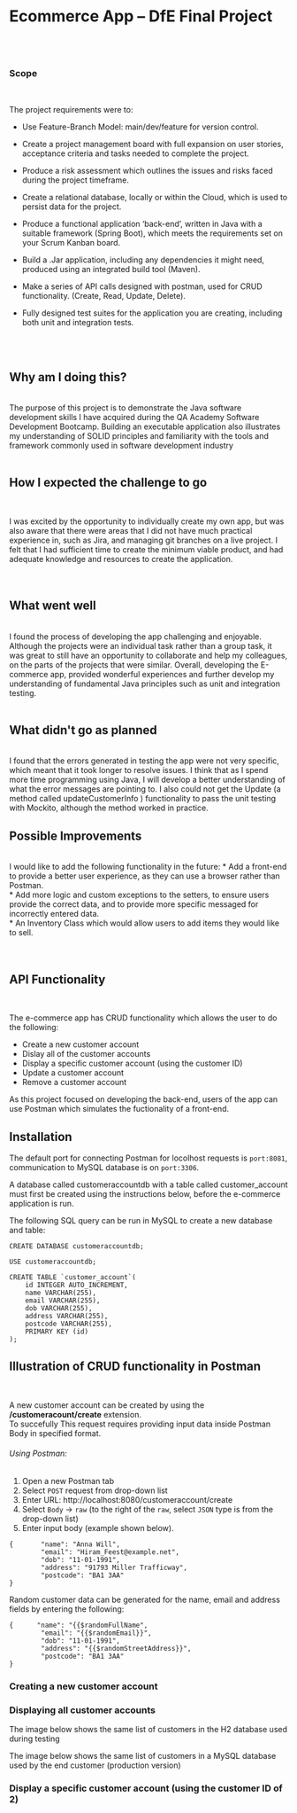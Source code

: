 # Ecommerce App – DfE Final Project 
<br /> 
<br /> 

### Scope <br /> 
<br /> 
  
The project requirements were to:  

  
* Use Feature-Branch Model: main/dev/feature for version control.<br /> 

* Create a project management board with full expansion on user stories, acceptance criteria and tasks needed to complete the project.<br />  
* Produce a risk assessment which outlines the issues and risks faced during the project timeframe.<br /> 
* Create a relational database, locally or within the Cloud, which is used to persist data for the project. <br />   
* Produce a functional application ‘back-end’, written in Java with a suitable framework (Spring Boot), which meets the requirements set on your Scrum Kanban board.<br />  
* Build a .Jar  application, including any dependencies it might need, produced using an integrated build tool (Maven). <br />  
* Make a series of API calls designed with postman, used for CRUD functionality. (Create, Read, Update, Delete). <br />  
* Fully designed test suites for the application you are creating, including both unit and integration tests. <br /> 
<br /> 
<br /> 

## Why am I doing this? <br /> 
<br /> 
The purpose of this project is to demonstrate the Java software development skills I have acquired during the QA Academy Software Development Bootcamp.  
Building an executable application also illustrates my understanding of SOLID principles and familiarity with the tools and framework commonly used in software development industry<br /> 
<br /> 

## How I expected the challenge to go<br /> 
<br /> 

I was excited by the opportunity to individually create my own app, but was also aware that there were areas that I did not have much practical experience in, 
such as Jira, and managing git branches on a live project. I felt that I had sufficient time to create the minimum viable product, and had adequate knowledge and resources to create the application.<br />     
<br /> 

## What went well<br /> 
<br /> 
I found the process of developing the app challenging and enjoyable. Although the projects were an individual task rather than a group task, it was great to still have an opportunity to collaborate and help my colleagues, on the parts of the projects that were similar. Overall, developing the E-commerce app, provided wonderful experiences and further develop my understanding of fundamental Java principles such as unit and integration testing. <br /> 
<br /> 

## What didn't go as planned<br /> 
<br /> 
I found that the errors generated in testing the app were not very specific, which meant that it took longer to resolve issues. 
I think that as I spend more time programming using Java, I will develop a better understanding of what the error messages are pointing to. 
I also could not get the Update (a method called updateCustomerInfo ) functionality to pass the unit testing with Mockito, although the method worked in practice.  
<br /> 

## Possible Improvements<br /> 
<br /> 
I would like to add the following functionality in the future: 
* Add a front-end to provide a better user experience, as they can use a browser rather than Postman.<br /> 
* Add more logic and custom exceptions to the setters, to ensure users provide the correct data, and to provide more specific messaged for incorrectly entered data.<br /> 
* An Inventory Class which would allow users to add items they would like to sell.<br /> 
<br /> 
<br /> 

## API Functionality<br />  
<br /> 

The e-commerce app has CRUD functionality which allows the user to do the following:
* Create a new customer account<br />
* Dislay all of the customer accounts<br />
* Display a specific customer account (using the customer ID)<br />
* Update a customer account<br />
* Remove a customer account<br />

As this project focused on developing the back-end, users of the app can use Postman which simulates the fuctionality of a front-end.


## Installation

The default port for connecting Postman for locolhost requests is `port:8081`, communication to MySQL database is on `port:3306`.

A database called customeraccountdb with a table called customer_account must first be created using the instructions below, before the e-commerce application is run.

The following SQL query can be run in MySQL to create a new database and table:

```
CREATE DATABASE customeraccountdb;

USE customeraccountdb;

CREATE TABLE `customer_account`(
    id INTEGER AUTO_INCREMENT,
    name VARCHAR(255),
    email VARCHAR(255),
    dob VARCHAR(255),
    address VARCHAR(255),
    postcode VARCHAR(255),
    PRIMARY KEY (id)
);
```
 
## Illustration of CRUD functionality in Postman<br />  
<br /> 

A new customer account can be created by using the **/customeracount/create** extension.<br>
To succefully This request requires providing input data inside Postman Body in specified format.

###### Using Postman:

1. Open a new Postman tab
2. Select `POST` request from drop-down list
3. Enter URL: http://localhost:8080/customeraccount/create
4. Select `Body` -> `raw` (to the right of the `raw`, select `JSON` type is from the drop-down list)
5. Enter input body (example shown below). <br>
```
{       "name": "Anna Will",
        "email": "Hiram_Feest@example.net",
        "dob": "11-01-1991",
        "address": "91793 Miller Trafficway",
        "postcode": "BA1 3AA"
}
```
Random customer data can be generated for the name, email and address fields by entering the following:

```
{      "name": "{{$randomFullName",
        "email": "{{$randomEmail}}",
        "dob": "11-01-1991",
        "address": "{{$randomStreetAddress}}",
        "postcode": "BA1 3AA"
}
```

### Creating a new customer account


### Displaying all customer accounts

The image below shows the same list of customers in the H2 database used during testing

The image below shows the same list of customers in a MySQL database used by the end customer (production version)

### Display a specific customer account (using the customer ID of 2)
